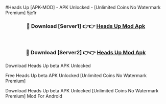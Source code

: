 #Heads Up [APK-MOD] - APK Unlocked - [Unlimited Coins No Watermark Premium] 5jc1r



<div align="center">

<h3>🔴 Download [Server1] 👉👉 <a href="https://momento.my/?title=Heads_Up">Heads Up Mod Apk</a></h3><br>

<h3>🔴 Download [Server2] 👉👉 <a href="https://momento.my/?title=Heads_Up">Heads Up Mod Apk</a></h3>
</div>



Download Heads Up beta APK Unlocked

Free Heads Up beta APK Unlocked [Unlimited Coins No Watermark Premium]

Download Heads Up beta APK Unlocked [Unlimited Coins No Watermark Premium] Mod For Android
